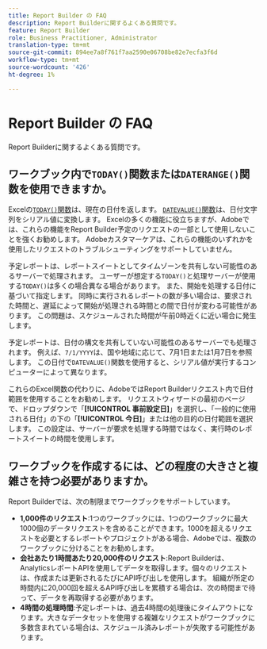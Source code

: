 ```yaml
---
title: Report Builder の FAQ
description: Report Builderに関するよくある質問です。
feature: Report Builder
role: Business Practitioner, Administrator
translation-type: tm+mt
source-git-commit: 894ee7a8f761f7aa2590e06708be82e7ecfa3f6d
workflow-type: tm+mt
source-wordcount: '426'
ht-degree: 1%

---
```



# Report Builder の FAQ

Report Builderに関するよくある質問です。

## ワークブック内で`TODAY()`関数または`DATERANGE()`関数を使用できますか。

Excelの[`TODAY()`関数](https://support.microsoft.com/en-us/office/today-function-5eb3078d-a82c-4736-8930-2f51a028fdd9)は、現在の日付を返します。 [`DATEVALUE()`関数](https://support.microsoft.com/en-us/office/datevalue-function-df8b07d4-7761-4a93-bc33-b7471bbff252)は、日付文字列をシリアル値に変換します。 Excelの多くの機能に役立ちますが、Adobeでは、これらの機能をReport Builder予定のリクエストの一部として使用しないことを強くお勧めします。 Adobeカスタマーケアは、これらの機能のいずれかを使用したリクエストのトラブルシューティングをサポートしていません。

予定レポートは、レポートスイートとしてタイムゾーンを共有しない可能性のあるサーバーで処理されます。 ユーザーが想定する`TODAY()`と処理サーバーが使用する`TODAY()`は多くの場合異なる場合があります。 また、開始を処理する日付に基づいて指定します。 同時に実行されるレポートの数が多い場合は、要求された時間と、遅延によって開始が処理される時間との間で日付が変わる可能性があります。 この問題は、スケジュールされた時間が午前0時近くに近い場合に発生します。

予定レポートは、日付の構文を共有していない可能性のあるサーバーでも処理されます。 例えば、`7/1/YYYY`は、国や地域に応じて、7月1日または1月7日を参照します。 この日付で`DATEVALUE()`関数を使用すると、シリアル値が実行するコンピューターによって異なります。

これらのExcel関数の代わりに、AdobeではReport Builderリクエスト内で日付範囲を使用することをお勧めします。 リクエストウィザードの最初のページで、ドロップダウンで「**[!UICONTROL 事前設定日]**」を選択し、「一般的に使用される日付」の下の「**[!UICONTROL 今日]**」または他の目的の日付範囲を選択します。 この設定は、サーバーが要求を処理する時間ではなく、実行時のレポートスイートの時間を使用します。

## ワークブックを作成するには、どの程度の大きさと複雑さを持つ必要がありますか。

Report Builderでは、次の制限までワークブックをサポートしています。

* **1,000件のリクエスト**:1つのワークブックには、1つのワークブックに最大1000個のデータリクエストを含めることができます。1000を超えるリクエストを必要とするレポートやプロジェクトがある場合、Adobeでは、複数のワークブックに分けることをお勧めします。
* **会社あたり1時間あたり20,000件のリクエスト**:Report Builderは、AnalyticsレポートAPIを使用してデータを取得します。個々のリクエストは、作成または更新されるたびにAPI呼び出しを使用します。 組織が所定の時間内に20,000回を超えるAPI呼び出しを累積する場合は、次の時間まで待って、データを再取得する必要があります。
* **4時間の処理時間**:予定レポートは、過去4時間の処理後にタイムアウトになります。大きなデータセットを使用する複雑なリクエストがワークブックに多数含まれている場合は、スケジュール済みレポートが失敗する可能性があります。
